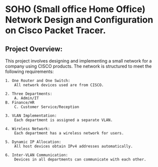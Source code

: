 # SOHO (Small office Home Office) Network Design and Configuration on Cisco Packet Tracer.


## Project Overview:
This project involves designing and implementing a small network for a company using CISCO products. The network is structured to meet the following requirements:

    1. One Router and One Switch: 
        All network devices used are from CISCO.

    2. Three Departments:
        A. Admin/IT
	B. Finance/HR
        C. Customer Service/Reception

    3. VLAN Implementation:
        Each department is assigned a separate VLAN.

    4. Wireless Network:
        Each department has a wireless network for users.

    5. Dynamic IP Allocation:
        All host devices obtain IPv4 addresses automatically.

    6. Inter-VLAN Communication:
        Devices in all departments can communicate with each other.
